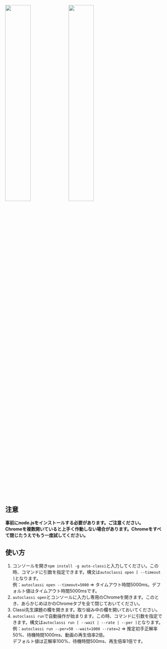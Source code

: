 <img src="https://img.shields.io/badge/-Node.js-339933.svg?logo=node.js&style=flat-square" width="40%"><img src="https://img.shields.io/badge/-Typescript-000000.svg?logo=typescript&style=popout-square" width="40%">

## 注意
**事前にnode.jsをインストールする必要があります。ご注意ください。**  
**Chromeを複数開いていると上手く作動しない場合があります。Chromeをすべて閉じたうえでもう一度試してください。**

## 使い方
1. コンソールを開き`npm install -g auto-classi`と入力してください。この時、コマンドに引数を指定できます。構文は`autoclassi open [ --timeout ]`となります。<br>例：`autoclassi open --timeout=5000` => タイムアウト時間5000ms。デフォルト値はタイムアウト時間5000msです。
2. `autoclassi open`とコンソールに入力し専用のChromeを開きます。このとき、あらかじめほかのChromeタブを全て閉じておいてください。
3. Classi先生課題の欄を開きます。取り組み中の欄を開いておいてください。
4. `autoclassi run`で自動操作が始まります。この時、コマンドに引数を指定できます。構文は`autoclassi run [ --wait | --rate | --per ]`となります。<br>例：`autoclassi run --per=50 --wait=1000 --rate=2` => 推定初手正解率50%、待機時間1000ms、動画の再生倍率2倍。<br>デフォルト値は正解率100%、待機時間500ms、再生倍率1倍です。